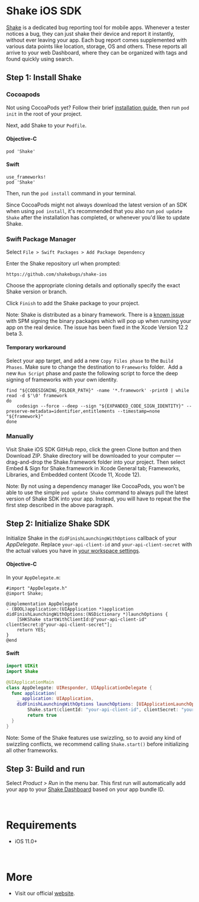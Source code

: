 # Shake iOS SDK

[Shake](https://www.shakebugs.com/) is a dedicated bug reporting tool for mobile apps. Whenever a tester notices a bug, they can just shake their device and report it instantly, without ever leaving your app. Each bug report comes supplemented with various data points like location, storage, OS and others. These reports all arrive to your web Dashboard, where they can be organized with tags and found quickly using search. 

## **Step 1**: Install Shake

### Cocoapods
Not using CocoaPods yet? Follow their brief [installation guide](https://guides.cocoapods.org/using/getting-started.html#installation), then run `pod init` in the root of your project.  

Next, add Shake to your `Podfile`.

#### Objective-C
```objc
pod 'Shake'
```

#### Swift
```objc
use_frameworks! 
pod 'Shake'
```

Then, run the `pod install` command in your terminal.  

Since CocoaPods might not always download the latest version of an SDK when using `pod install`, it's recommended that you also run `pod update Shake` after the installation has completed, or whenever you'd like to update Shake.

### Swift Package Manager

Select `File > Swift Packages > Add Package Dependency`

Enter the Shake repository url when prompted:

```
https://github.com/shakebugs/shake-ios
```

Choose the appropriate cloning details and optionally specify the exact Shake version or branch.

Click `Finish` to add the Shake package to your project.

Note:
Shake is distributed as a binary framework. There is a [known issue](https://bugs.swift.org/browse/SR-13343) with SPM signing the binary packages which will pop up when running your app on the real device. The issue has been fixed in the Xcode Version 12.2 beta 3.

#### Temporary workaround

Select your app target, and add a new `Copy Files phase` to the `Build Phases`. Make sure to change the destination to `Frameworks` folder.
 ​
 Add a new `Run Script` phase and paste the following script to force the deep signing of frameworks with your own identity.
 
 ```
 find "${CODESIGNING_FOLDER_PATH}" -name '*.framework' -print0 | while read -d $'\0' framework 
 do 
     codesign --force --deep --sign "${EXPANDED_CODE_SIGN_IDENTITY}" --preserve-metadata=identifier,entitlements --timestamp=none "${framework}" 
 done
 ```

### Manually

Visit Shake iOS SDK GitHub repo, click the green Clone button and then Download ZIP. Shake directory will be downloaded to your computer — drag-and-drop the Shake.framework folder into your project. Then select Embed & Sign for Shake.framework in Xcode General tab; Frameworks, Libraries, and Embedded content (Xcode 11, Xcode 12).

Note:
By not using a dependency manager like CocoaPods, you won't be able to use the simple `pod update Shake` command to always pull the latest version of Shake SDK into your app. Instead, you will have to repeat the the first step described in the above paragraph.

## **Step 2:** Initialize Shake SDK
Initialize Shake in the `didFinishLaunchingWithOptions` callback of your *AppDelegate*.
Replace `your-api-client-id` and `your-api-client-secret` with the actual values you have in [your workspace settings](https://app.shakebugs.com/settings/workspace#general).

#### Objective-C
In your `AppDelegate.m`:
```objc
#import "AppDelegate.h"
@import Shake;

@implementation AppDelegate
- (BOOL)application:(UIApplication *)application didFinishLaunchingWithOptions:(NSDictionary *)launchOptions {
    [SHKShake startWithClientId:@"your-api-client-id" clientSecret:@"your-api-client-secret"];
    return YES;
}
@end
```

#### Swift
```swift
import UIKit
import Shake

@UIApplicationMain
class AppDelegate: UIResponder, UIApplicationDelegate {
  func application(
    _ application: UIApplication,
    didFinishLaunchingWithOptions launchOptions: [UIApplicationLaunchOptionsKey: Any]?) -> Bool {
        Shake.start(clientId: "your-api-client-id", clientSecret: "your-api-client-secret")
        return true
  }
}
```

Note:
Some of the Shake features use swizzling, so to avoid any kind of swizzling conflicts, we recommend calling `Shake.start()` before initializing all other frameworks.

## **Step 3:** Build and run
Select _Product > Run_ in the menu bar. This first run will automatically add your app to your [Shake Dashboard](https://app.shakebugs.com/) based on your app bundle ID.

&nbsp;
# Requirements
- iOS 11.0+

&nbsp;
# More
- Visit our official [website](https://www.shakebugs.com/).
